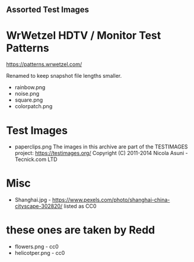 ## Assorted Test Images

# WrWetzel HDTV / Monitor Test Patterns
https://patterns.wrwetzel.com/

Renamed to keep snapshot file lengths smaller.
- rainbow.png
- noise.png
- square.png
- colorpatch.png

# Test Images
- paperclips.png
The images in this archive are part of the TESTIMAGES project: https://testimages.org/
Copyright (C) 2011-2014 Nicola Asuni - Tecnick.com LTD

# Misc
- Shanghai.jpg - https://www.pexels.com/photo/shanghai-china-cityscape-302820/ listed as CC0

# these ones are taken by Redd
- flowers.png - cc0
- helicotper.png - cc0
